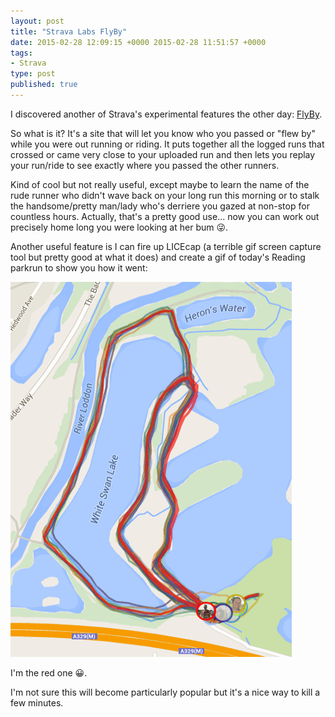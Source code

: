 ```yaml
---
layout: post
title: "Strava Labs FlyBy"
date: 2015-02-28 12:09:15 +0000 2015-02-28 11:51:57 +0000
tags:
- Strava
type: post
published: true
---
```


I discovered another of Strava's experimental features the other day: [FlyBy](http://labs.strava.com/flyby/).

So what is it? It's a site that will let you know who you passed or "flew by" while you were out running or riding.  It puts together all the logged runs that crossed or came very close to your uploaded run and then lets you replay your run/ride to see exactly where you passed the other runners.

<!--more-->
Kind of cool but not really useful, except maybe to learn the name of the rude runner who didn't wave back on your long run this morning or to stalk the handsome/pretty man/lady who's derriere you gazed at non-stop for countless hours.  Actually, that's a pretty good use... now you can work out precisely home long you were looking at her bum :stuck_out_tongue_winking_eye:.

Another useful feature is I can fire up LICEcap (a terrible gif screen capture tool but pretty good at what it does) and create a gif of today's Reading parkrun to show you how it went:

<img class="center" src="/assets/flyby.gif" width="450" height="600" />

I'm the red one :grinning:.

I'm not sure this will become particularly popular but it's a nice way to kill a few minutes.
